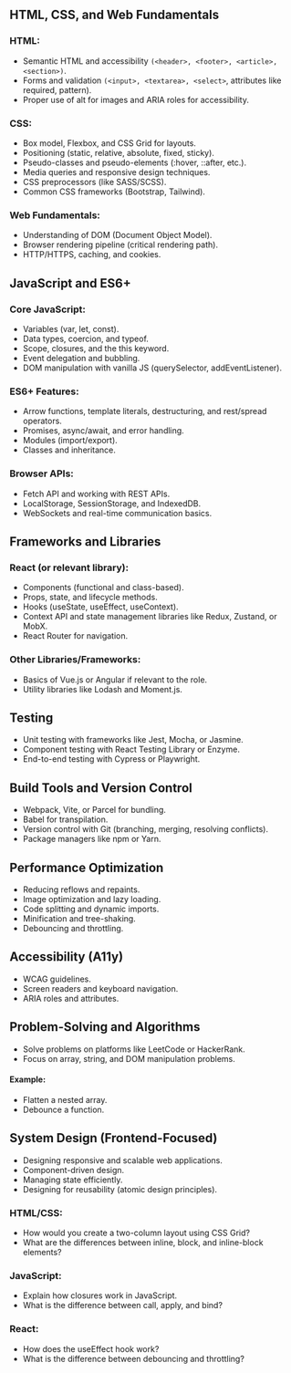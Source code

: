## HTML, CSS, and Web Fundamentals
### HTML:
- Semantic HTML and accessibility `(<header>, <footer>, <article>, <section>)`.
- Forms and validation `(<input>, <textarea>, <select>`, attributes like required, pattern).
- Proper use of alt for images and ARIA roles for accessibility.

### CSS:
- Box model, Flexbox, and CSS Grid for layouts.
- Positioning (static, relative, absolute, fixed, sticky).
- Pseudo-classes and pseudo-elements (:hover, ::after, etc.).
- Media queries and responsive design techniques.
- CSS preprocessors (like SASS/SCSS).
- Common CSS frameworks (Bootstrap, Tailwind).

### Web Fundamentals:
- Understanding of DOM (Document Object Model).
- Browser rendering pipeline (critical rendering path).
- HTTP/HTTPS, caching, and cookies.

## JavaScript and ES6+
### Core JavaScript:
- Variables (var, let, const).
- Data types, coercion, and typeof.
- Scope, closures, and the this keyword.
- Event delegation and bubbling.
- DOM manipulation with vanilla JS (querySelector, addEventListener).

### ES6+ Features:
- Arrow functions, template literals, destructuring, and rest/spread operators.
- Promises, async/await, and error handling.
- Modules (import/export).
- Classes and inheritance.

### Browser APIs:
- Fetch API and working with REST APIs.
- LocalStorage, SessionStorage, and IndexedDB.
- WebSockets and real-time communication basics.

## Frameworks and Libraries
### React (or relevant library):
- Components (functional and class-based).
- Props, state, and lifecycle methods.
- Hooks (useState, useEffect, useContext).
- Context API and state management libraries like Redux, Zustand, or MobX.
- React Router for navigation.

### Other Libraries/Frameworks:
- Basics of Vue.js or Angular if relevant to the role.
- Utility libraries like Lodash and Moment.js.
## Testing
- Unit testing with frameworks like Jest, Mocha, or Jasmine.
- Component testing with React Testing Library or Enzyme.
- End-to-end testing with Cypress or Playwright.

## Build Tools and Version Control
- Webpack, Vite, or Parcel for bundling.
- Babel for transpilation.
- Version control with Git (branching, merging, resolving conflicts).
- Package managers like npm or Yarn.

## Performance Optimization
- Reducing reflows and repaints.
- Image optimization and lazy loading.
- Code splitting and dynamic imports.
- Minification and tree-shaking.
- Debouncing and throttling.

## Accessibility (A11y)
- WCAG guidelines.
- Screen readers and keyboard navigation.
- ARIA roles and attributes.

## Problem-Solving and Algorithms
- Solve problems on platforms like LeetCode or HackerRank.
- Focus on array, string, and DOM manipulation problems.

#### Example:
- Flatten a nested array.
- Debounce a function.

## System Design (Frontend-Focused)
- Designing responsive and scalable web applications.
- Component-driven design.
- Managing state efficiently.
- Designing for reusability (atomic design principles).

### HTML/CSS:
- How would you create a two-column layout using CSS Grid?
- What are the differences between inline, block, and inline-block elements?

### JavaScript:
- Explain how closures work in JavaScript.
- What is the difference between call, apply, and bind?

### React:
- How does the useEffect hook work?
- What is the difference between debouncing and throttling?